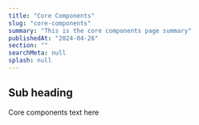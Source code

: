 ```yaml
---
title: "Core Components"
slug: "core-components"
summary: "This is the core components page summary"
publishedAt: "2024-04-26"
section: ""
searchMeta: null
splash: null
---
```


## Sub heading

Core components text here

